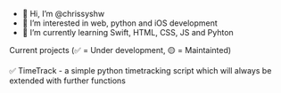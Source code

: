 - 👋 Hi, I’m @chrissyshw
- 👀 I’m interested in web, python and iOS development
- 🌱 I’m currently learning Swift, HTML, CSS, JS and Pyhton

Current projects (✅ = Under development, 🟡 = Maintainted)

✅ TimeTrack - a simple python timetracking script which will always be extended with further functions
